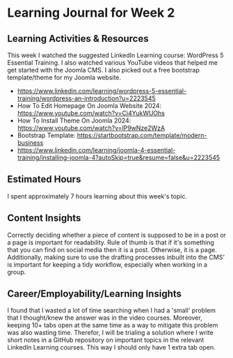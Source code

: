 # Learning Journal for Week 2

## Learning Activities & Resources

This week I watched the suggested LinkedIn Learning course: WordPress 5 Essential Training. I also watched various
YouTube videos that helped me get started with the Joomla CMS. I also picked out a free bootstrap template/theme for my
Joomla website.

- https://www.linkedin.com/learning/wordpress-5-essential-training/wordpress-an-introduction?u=2223545
- How To Edit Homepage On Joomla Website 2024: https://www.youtube.com/watch?v=Ci4YukWUOhs
- How To Install Theme On Joomla 2024: https://www.youtube.com/watch?v=lP9wNze2WzA
- Bootstrap Template: https://startbootstrap.com/template/modern-business
- https://www.linkedin.com/learning/joomla-4-essential-training/installing-joomla-4?autoSkip=true&resume=false&u=2223545

## Estimated Hours

I spent approximately 7 hours learning about this week's topic.

## Content Insights

Correctly deciding whether a piece of content is supposed to be in a post or a page is important for readability. Rule 
of thumb is that if it's something that you can find on social media then it is a post. Otherwise, it is a page. Additionally,
making sure to use the drafting processes inbuilt into the CMS' is important for keeping a tidy workflow, especially when
working in a group.

## Career/Employability/Learning Insights

I found that I wasted a lot of time searching when I had a 'small' problem that I thought/knew the answer was in the video courses.
Moreover, keeping 10+ tabs open at the same time as a way to mitigate this problem was also wasting time. Therefor, I will
be trialing a solution where I write short notes in a GitHub repository on important topics in the relevant LinkedIn
Learning courses. This way I should only have 1 extra tab open.